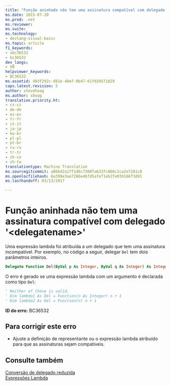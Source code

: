 ```yaml
---
title: "Função aninhada não tem uma assinatura compatível com delegado &quot;&lt;delegatename&gt;&quot; | Documentos do Microsoft"
ms.date: 2015-07-20
ms.prod: .net
ms.reviewer: 
ms.suite: 
ms.technology:
- devlang-visual-basic
ms.topic: article
f1_keywords:
- vbc36532
- bc36532
dev_langs:
- VB
helpviewer_keywords:
- BC36532
ms.assetid: 493f292c-d81e-40ef-8b47-61f020571829
caps.latest.revision: 5
author: stevehoag
ms.author: shoag
translation.priority.ht:
- cs-cz
- de-de
- es-es
- fr-fr
- it-it
- ja-jp
- ko-kr
- pl-pl
- pt-br
- ru-ru
- tr-tr
- zh-cn
- zh-tw
translationtype: Machine Translation
ms.sourcegitcommit: a06bd2a17f1d6c7308fa6337c866c1ca2e7281c0
ms.openlocfilehash: 6a399e3ae7266e4bfd5afef1eb2fe039166f3d91
ms.lasthandoff: 03/13/2017

---
```

# <a name="nested-function-does-not-have-a-signature-that-is-compatible-with-delegate-39ltdelegatenamegt39"></a>Função aninhada não tem uma assinatura compatível com delegado '&lt;delegatename&gt;'
Uma expressão lambda foi atribuída a um delegado que tem uma assinatura incompatível. Por exemplo, no código a seguir, delegar `Del` tem dois parâmetros inteiros.  
  
```vb  
Delegate Function Del(ByVal p As Integer, ByVal q As Integer) As Integer  
```  
  
 O erro é gerado se uma expressão lambda com um argumento é declarada como tipo `Del`:  
  
```vb  
' Neither of these is valid.   
' Dim lambda1 As Del = Function(n As Integer) n + 1  
' Dim lambda2 As Del = Function(n) n + 1  
```  
  
 **ID do erro:** BC36532  
  
## <a name="to-correct-this-error"></a>Para corrigir este erro  
  
-   Ajuste a definição de representante ou o expressão lambda atribuído para que as assinaturas sejam compatíveis.  
  
## <a name="see-also"></a>Consulte também  
 [Conversão de delegado reduzida](../../../visual-basic/programming-guide/language-features/delegates/relaxed-delegate-conversion.md)   
 [Expressões Lambda](../../../visual-basic/programming-guide/language-features/procedures/lambda-expressions.md)
